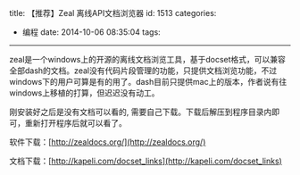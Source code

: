 title: 【推荐】Zeal 离线API文档浏览器
id: 1513
categories:
  - 编程
date: 2014-10-06 08:35:04
tags:
---

zeal是一个windows上的开源的离线文档浏览工具，基于docset格式，可以兼容全部dash的文档。zeal没有代码片段管理的功能，只提供文档浏览功能，不过windows下的用户可算是有的用了。dash目前只提供mac上的版本，作者说有往windows上移植的打算，但迟迟没有动工。

刚安装好之后是没有文档可以看的, 需要自己下载。下载后解压到程序目录内即可，重新打开程序后就可以看了。

软件下载：[http://zealdocs.org/](http://zealdocs.org/)

文档下载：[http://kapeli.com/docset_links](http://kapeli.com/docset_links)